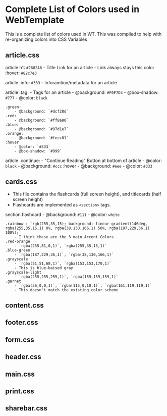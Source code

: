 # Complete List of Colors used in WebTemplate 

This is a complete list of colors used in WT. This was compiled to help with re-organizing colors into CSS Variables

## article.css

article h1: `#2682A6`
    - Title Link for an article
    - Link always stays this color
    :hover: `#82c7e3`

article .info: `#333`
    - Inforamtion/metadata for an article

article .tag: 
    - Tags for an article
    - @background: `#F0F7D4`
    - @box-shadow: `#777`
    - @color: `black`

    .green:
        - @background: `#dcf28d`
    .red:
        - @background: `#ff8a80`
    .blue:
        - @background: `#97d1e7`
    .orange:
        - @background: `#fecc81`
    :hover
        - @color: `#333`
        - @box-shadow: `#999`

article .continue:
    - "Continue Reading" Button at bottom of article
    - @color: `black`
    - @background: `#ccc`
    :hover
        - @background: `#eee`
        - @color: `#333`
    
## cards.css

- This file contains the flashcards (full screen height), and titlecards (half screen height)
- Flashcards are implemented as `<section>` tags.

section.flashcard
    - @background: `#111`
    - @color: `white`

    .rainbow : `rgb(255,35,15); background: linear-gradient(146deg, rgba(255,35,15,1) 0%, rgba(38,130,166,1) 50%, rgba(187,229,36,1) 100%);`
        - I think these are the 3 main Accent Colors
    .red-orange
        - `rgba(255,81,0,1)`, `rgba(255,35,15,1)`
    .blue-green
        - `rgba(187,229,36,1)`, `rgba(38,130,166,1)`
    .grayscale
        - `rgba(51,51,68,1)`, `rgba(153,153,170,1)`
        - This is blue-baised gray
    .grayscale-light
        - `rgba(255,255,255,1)`, `rgba(159,159,159,1)`
    .garnet
        - `rgba(36,0,0,1)`, `rgba(115,0,10,1)`, `rgba(161,119,119,1)`
        - This doesn't match the existing color scheme
    
## content.css

## footer.css

## form.css

## header.css

## main.css

## print.css

## sharebar.css